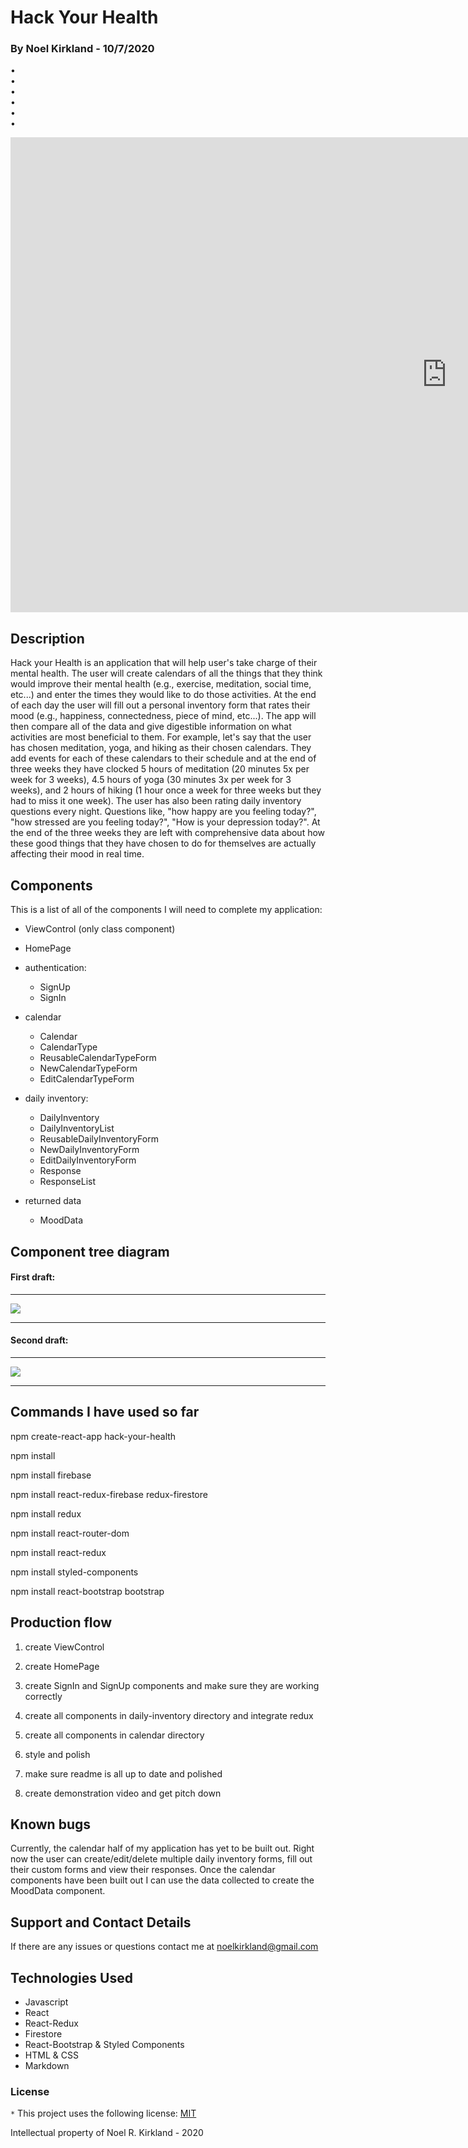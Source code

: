 # Hack Your Health

### By Noel Kirkland - 10/7/2020

•[](#1)<br>
•[](#2)<br>
•[](#3)<br>
•[](#4)<br>
•[](#5)<br>
•[](#6)

<!-- copy and paste. Modify height and width if desired. -->
<iframe class="embeddedObject shadow resizable" name="embedded_content" scrolling="no" frameborder="0" type="text/html" 
        style="overflow:hidden;" src="https://www.screencast.com/users/NoelKirkland9269/folders/Capture/media/d27e6a0a-72a1-4ab4-a038-63efb544e002/embed" height="760" width="1396" webkitallowfullscreen mozallowfullscreen allowfullscreen></iframe>

## Description

Hack your Health is an application that will help user's take charge of their mental health. The user will create calendars of all the things that they think would improve their mental health (e.g., exercise, meditation, social time, etc...) and enter the times they would like to do those activities. At the end of each day the user will fill out a personal inventory form that rates their mood (e.g., happiness, connectedness, piece of mind, etc...). The app will then compare all of the data and give digestible information on what activities are most beneficial to them. For example, let's say that the user has chosen meditation, yoga, and hiking as their chosen calendars. They add events for each of these calendars to their schedule and at the end of three weeks they have clocked 5 hours of meditation (20 minutes 5x per week for 3 weeks), 4.5 hours of yoga (30 minutes 3x per week for 3 weeks), and 2 hours of hiking (1 hour once a week for three weeks but they had to miss it one week). The user has also been rating daily inventory questions every night. Questions like, "how happy are you feeling today?", "how stressed are you feeling today?", "How is your depression today?". At the end of the three weeks they are left with comprehensive data about how these good things that they have chosen to do for themselves are actually affecting their mood in real time.

## Components

This is a list of all of the components I will need to complete my application:

* ViewControl (only class component)

* HomePage

* authentication:
    * SignUp
    * SignIn

* calendar
    * Calendar
    * CalendarType
    * ReusableCalendarTypeForm
    * NewCalendarTypeForm
    * EditCalendarTypeForm

* daily inventory:
    * DailyInventory
    * DailyInventoryList
    * ReusableDailyInventoryForm
    * NewDailyInventoryForm
    * EditDailyInventoryForm
    * Response
    * ResponseList

* returned data
    * MoodData

## Component tree diagram

#### First draft:
<hr/>

![](hack-your-health-component-tree-draft1.png)
<hr/>

#### Second draft:
<hr/>

![](hack-your-health-component-tree-draft2.png)
<hr/>


## Commands I have used so far

npm create-react-app hack-your-health

npm install

npm install firebase

npm install react-redux-firebase redux-firestore

npm install redux

npm install react-router-dom

npm install react-redux

npm install styled-components

npm install react-bootstrap bootstrap

## Production flow

1. create ViewControl

2. create HomePage

3. create SignIn and SignUp components and make sure they are working correctly

4. create all components in daily-inventory directory and integrate redux

5. create all components in calendar directory

6. style and polish

7. make sure readme is all up to date and polished

8. create demonstration video and get pitch down

## Known bugs

Currently, the calendar half of my application has yet to be built out. Right now the user can create/edit/delete multiple daily inventory forms, fill out their custom forms and view their responses.
Once the calendar components have been built out I can use the data collected to create the MoodData component.

## Support and Contact Details

If there are any issues or questions contact me at noelkirkland@gmail.com

## Technologies Used <a name="5"></a>

* Javascript
* React
* React-Redux
* Firestore
* React-Bootstrap & Styled Components
* HTML & CSS
* Markdown

### License

`*` This project uses the following license: [MIT](https://opensource.org/licenses/MIT)

Intellectual property of Noel R. Kirkland - 2020